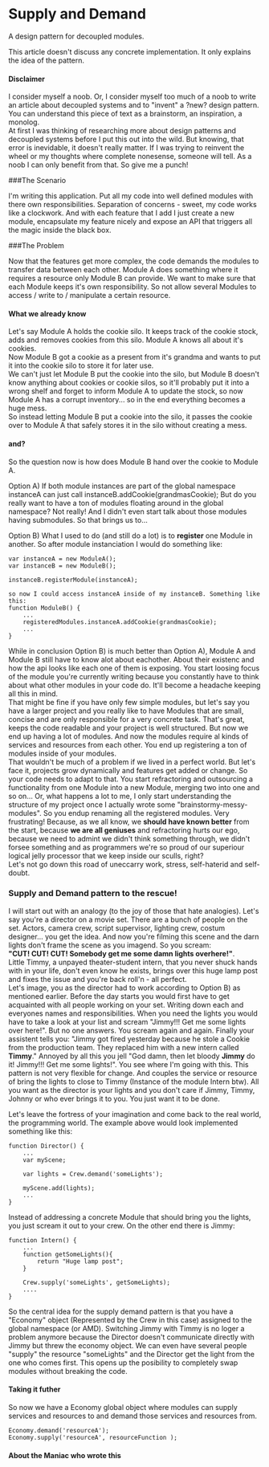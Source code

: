 Supply and Demand
=================

A design pattern for decoupled modules.  

This article doesn't discuss any concrete implementation. It only explains the idea of the pattern.


#### Disclaimer

I consider myself a noob. Or, I consider myself too much of a noob to write an article about decoupled systems and to "invent" a ?new? design pattern. You can understand this piece of text as a brainstorm, an inspiration, a monolog.  
At first I was thinking of researching more about design patterns and decoupled systems before I put this out into the wild. But knowing, that error is inevidable, it doesn't really matter. If I was trying to reinvent the wheel or my thoughts where complete nonesense, someone will tell. As a noob I can only benefit from that. So give me a punch!



###The Scenario

I'm writing this application. Put all my code into well defined modules with there own responsibilities. Separation of concerns - sweet, my code works like a clockwork. And with each feature that I add I just create a new module, encapsulate my feature nicely and expose an API that triggers all the magic inside the black box.



###The Problem

Now that the features get more complex, the code demands the modules to transfer data between each other. Module A does something where it requires a resource only Module B can provide. We want to make sure that each Module keeps it's own responsibility. So not allow several Modules to access / write to / manipulate a certain resource.

#### What we already know
Let's say Module A holds the cookie silo. It keeps track of the cookie stock, adds and removes cookies from this silo. Module A knows all about it's cookies.  
Now Module B got a cookie as a present from it's grandma and wants to put it into the cookie silo to store it for later use.  
We can't just let Module B put the cookie into the silo, but Module B doesn't know anything about cookies or cookie silos, so it'll probably put it into a wrong shelf and forget to inform Module A to update the stock, so now Module A has a corrupt inventory... so in the end everything becomes a huge mess.  
So instead letting Module B put a cookie into the silo, it passes the cookie over to Module A that safely stores it in the silo without creating a mess.

#### and?
So the question now is how does Module B hand over the cookie to Module A.  
  
Option A) If both module instances are part of the global namespace instanceA can just call instanceB.addCookie(grandmasCookie); But do you really want to have a ton of modules floating around in the global namespace? Not really! And I didn't even start talk about those modules having submodules. So that brings us to...  
  
Option B) What I used to do (and still do a lot) is to __register__ one Module in another. So after module instanciation I would do something like:
````
var instanceA = new ModuleA();
var instanceB = new ModuleB();

instanceB.registerModule(instanceA);

so now I could access instanceA inside of my instanceB. Something like this:
function ModuleB() {
	...
	registeredModules.instanceA.addCookie(grandmasCookie);
	...
}
````
While in conclusion Option B) is much better than Option A), Module A and Module B still have to know alot about eachother. About  their existenc and how the api looks like each one of them is exposing. You start loosing focus of the module you're currently writing because you constantly have to think about what other modules in your code do. It'll become a headache keeping all this in mind.  
That might be fine if you have only few simple modules, but let's say you have a larger project and you really like to have Modules that are small, concise and are only responsible for a very concrete task. That's great, keeps the code readable and your project is well structured. But now we end up having a lot of modules. And now the modules require al kinds of services and resources from each other. You end up registering a ton of modules inside of your modules.  
That wouldn't be much of a problem if we lived in a perfect world. But let's face it, projects grow dynamically and features get added or change. So your code needs to adapt to that. You start refractoring and outsourcing a functionality from one Module into a new Module, merging two into one and so on... Or, what happens a lot to me, I only start understanding the structure of my project once I actually wrote some "brainstormy-messy-modules". So you endup renaming all the registered modules. Very frustrating! Because, as we all know, we __should have known better__ from the start, because __we are all geniuses__ and refractoring hurts our ego, because we need to admint we didn't think something through, we didn't forsee something and as programmers we're so proud of our superiour logical jelly processor that we keep inside our sculls, right?  
Let's not go down this road of  uneccarry work, stress, self-haterid and self-doubt.



### Supply and Demand pattern to the rescue!
I will start out with an analogy (to the joy of those that hate analogies). Let's say you're a director on a movie set. There are a bunch of people on the set. Actors, camera crew, script supervisor, lighting crew, costum designer... you get the idea. And now you're filming this scene and the darn lights don't frame the scene as you imagend. So you scream:  
**"CUT! CUT! CUT! Somebody get me some damn lights overhere!"**.  
Little Timmy, a unpayed theater-student intern, that you never shuck hands with in your life, don't even know he exists, brings over this huge lamp post and fixes the issue and you're back roll'n - all perfect.  
Let's image, you as the director had to work according to Option B) as mentioned earlier. Before the day starts you would first have to get acquainted with all people working on your set. Writing down each and everyones names and responsibilities. When you need the lights you would have to take a look at your list and scream "Jimmy!!! Get me some lights over here!". But no one answers. You scream again and again. Finally your assistent tells you: "Jimmy got fired yesterday because he stole a Cookie from the production team. They replaced him with a new intern called **Timmy**." Annoyed by all this you jell "God damn, then let bloody **Jimmy** do it! Jimmy!!! Get me some lights!". 
You see where I'm going with this. This pattern is not very flexible for change. And couples the service or resource of bring the lights to close to Timmy (Instance of the module Intern btw). All you want as the director is your lights and you don't care if Jimmy, Timmy, Johnny or who ever brings it to you. You just want it to be done.  

Let's leave the fortress of your imagination and come back to the real world, the programming world. The example above would look implemented something like this:
````
function Director() {
	...
	var myScene;

	var lights = Crew.demand('someLights');

	myScene.add(lights);
	...
}
````
Instead of addressing a concrete Module that should bring you the lights, you just scream it out to your crew. On the other end there is Jimmy:
````
function Intern() {
	...
	function getSomeLights(){
		return "Huge lamp post";
	}

	Crew.supply('someLights', getSomeLights);
	....
}
````

So the central idea for the supply demand pattern is that you have a "Economy" object (Represented by the Crew in this case) assigned to the global namespace (or AMD).
Switching Jimmy with Timmy is no loger a problem anymore because the Director doesn't communicate directly with Jimmy but threw the economy object. We can even have several people "supply" the resource "someLights" and the Director get the light from the one who comes first. This opens up the posibility to completely swap modules without breaking the code.

#### Taking it futher
So now we have a Economy global object where modules can supply services and resources to and demand those services and resources from.
````
Economy.demand('resourceA');
Economy.supply('resourceA', resourceFunction );
````



#### About the Maniac who wrote this


